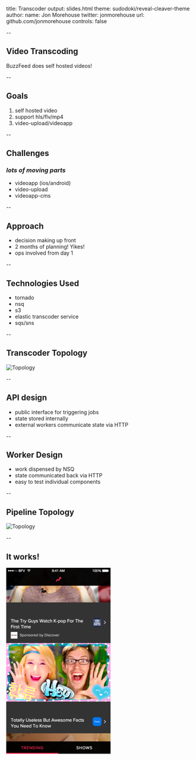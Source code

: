 title: Transcoder
output: slides.html
theme: sudodoki/reveal-cleaver-theme
author:
  name: Jon Morehouse
  twitter: jonmorehouse
  url: github.com/jonmorehouse
controls: false

-- 

## Video Transcoding

BuzzFeed does self hosted videos!

-- 

## Goals

1. self hosted video
2. support hls/flv/mp4
3. video-upload/videoapp 

--

## Challenges

### _lots of moving parts_

* videoapp (ios/android)
* video-upload
* videoapp-cms

-- 

## Approach

* decision making up front
* 2 months of planning! Yikes!
* ops involved from day 1

-- 

## Technologies Used

* tornado
* nsq
* s3
* elastic transcoder service
* sqs/sns

--

## Transcoder Topology

![Topology](https://github.com/buzzfeed/video-infra/raw/master/docs/images/transcoder_service_topology.png)

--

## API design

* public interface for triggering jobs
* state stored internally
* external workers communicate state via HTTP

-- 

## Worker Design

* work dispensed by NSQ
* state communicated back via HTTP
* easy to test individual components

--

## Pipeline Topology

![Topology](https://github.com/buzzfeed/video-infra/raw/master/docs/images/videoapp_topology.png)

--

## It works!

![Feed](./images/feed.png)
